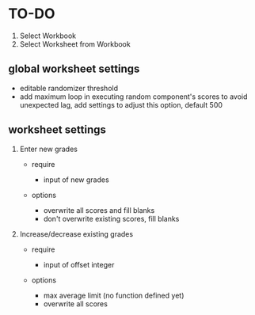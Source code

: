 # TO-DO

1. Select Workbook
2. Select Worksheet from Workbook

## global worksheet settings

- editable randomizer threshold
- add maximum loop in executing random component's scores to avoid unexpected lag, add settings to adjust this option,
  default 500

## worksheet settings

1. Enter new grades

    - require
        - input of new grades

    - options
        - overwrite all scores and fill blanks
        - don't overwrite existing scores, fill blanks


2. Increase/decrease existing grades

    - require
        - input of offset integer

    - options
        - max average limit (no function defined yet)
        - overwrite all scores 
   
